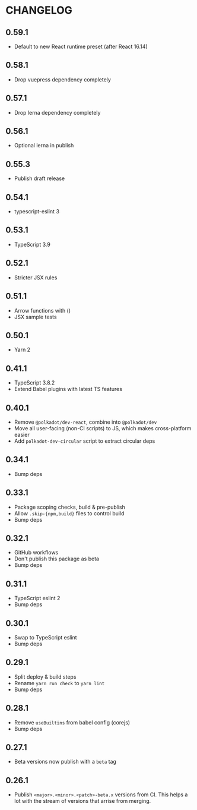 # CHANGELOG

## 0.59.1

- Default to new React runtime preset (after React 16.14)

## 0.58.1

- Drop vuepress dependency completely

## 0.57.1

- Drop lerna dependency completely

## 0.56.1

- Optional lerna in publish

## 0.55.3

- Publish draft release

## 0.54.1

- typescript-eslint 3

## 0.53.1

- TypeScript 3.9

## 0.52.1

- Stricter JSX rules

## 0.51.1

- Arrow functions with ()
- JSX sample tests

## 0.50.1

- Yarn 2

## 0.41.1

- TypeScript 3.8.2
- Extend Babel plugins with latest TS features

## 0.40.1

- Remove `@polkadot/dev-react`, combine into `@polkadot/dev`
- Move all user-facing (non-CI scripts) to JS, which makes cross-platform easier
- Add `polkadot-dev-circular` script to extract circular deps

## 0.34.1

- Bump deps

## 0.33.1

- Package scoping checks, build & pre-publish
- Allow `.skip-{npm,build}` files to control build
- Bump deps

## 0.32.1

- GitHub workflows
- Don't publish this package as beta
- Bump deps

## 0.31.1

- TypeScript eslint 2
- Bump deps

## 0.30.1

- Swap to TypeScript eslint
- Bump deps

## 0.29.1

- Split deploy & build steps
- Rename `yarn run check` to `yarn lint`
- Bump deps

## 0.28.1

- Remove `useBuiltins` from babel config (corejs)
- Bump deps

## 0.27.1

- Beta versions now publish with a `beta` tag

## 0.26.1

- Publish `<major>.<minor>.<patch>-beta.x` versions from CI. This helps a lot with the stream of versions that arrise from merging.

